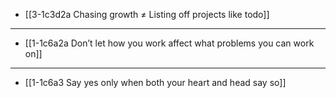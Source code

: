 - [[3-1c3d2a Chasing growth ≠ Listing off projects like todo]]
---
- [[1-1c6a2a Don’t let how you work affect what problems you can work on]]
---
- [[1-1c6a3 Say yes only when both your heart and head say so]]

